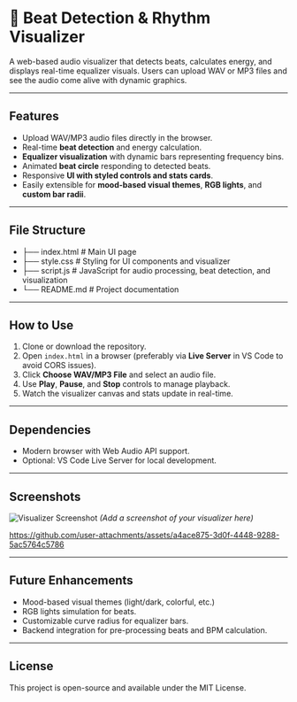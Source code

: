 # 🎵 Beat Detection & Rhythm Visualizer

A web-based audio visualizer that detects beats, calculates energy, and displays real-time equalizer visuals. Users can upload WAV or MP3 files and see the audio come alive with dynamic graphics.

---

## Features

- Upload WAV/MP3 audio files directly in the browser.
- Real-time **beat detection** and energy calculation.
- **Equalizer visualization** with dynamic bars representing frequency bins.
- Animated **beat circle** responding to detected beats.
- Responsive **UI with styled controls and stats cards**.
- Easily extensible for **mood-based visual themes**, **RGB lights**, and **custom bar radii**.

---

## File Structure
- ├── index.html # Main UI page
- ├── style.css # Styling for UI components and visualizer
- ├── script.js # JavaScript for audio processing, beat detection, and visualization
- └── README.md # Project documentation

---
## How to Use

1. Clone or download the repository.
2. Open `index.html` in a browser (preferably via **Live Server** in VS Code to avoid CORS issues).
3. Click **Choose WAV/MP3 File** and select an audio file.
4. Use **Play**, **Pause**, and **Stop** controls to manage playback.
5. Watch the visualizer canvas and stats update in real-time.

---

## Dependencies

- Modern browser with Web Audio API support.
- Optional: VS Code Live Server for local development.

---

## Screenshots

![Visualizer Screenshot]()  *(Add a screenshot of your visualizer here)*


https://github.com/user-attachments/assets/a4ace875-3d0f-4448-9288-5ac5764c5786


---

## Future Enhancements

- Mood-based visual themes (light/dark, colorful, etc.)
- RGB lights simulation for beats.
- Customizable curve radius for equalizer bars.
- Backend integration for pre-processing beats and BPM calculation.

---

## License

This project is open-source and available under the MIT License.
